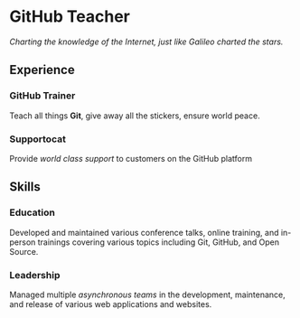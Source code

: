 # GitHub Teacher

_Charting the knowledge of the Internet, just like Galileo charted the stars._

## Experience

### GitHub Trainer

Teach all things __Git__, give away all the stickers, ensure world peace.

<!--
  Note here: Learners -- yup, you found the error!
  Course maintainers -- leave the italics with __ instead of _ for the error case.
-->

### Supportocat

Provide _world class support_ to customers on the GitHub platform

## Skills

### Education

Developed and maintained various conference talks, online training, and in-person trainings covering various topics including Git, GitHub, and Open Source.

### Leadership

Managed multiple _asynchronous teams_ in the development, maintenance, and release of various web applications and websites.
